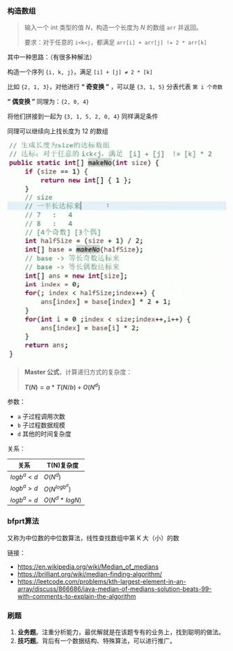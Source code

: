 

### 构造数组

> 输入一个 int 类型的值 $N$，构造一个长度为 $N$ 的数组 `arr` 并返回。
>
> 要求：对于任意的 `i<k<j`，都满足 `arr[i] + arr[j] != 2 * arr[k]`



其中一种思路：（有很多种解法）

构造一个序列 `{i, k, j}`，满足 `[i] + [j] ≠ 2 * [k]`

比如 `{2, 1, 3}`，对他进行 **“ 奇变换 ”** ，可以是 `{3, 1, 5}` 分表代表 `第 i 个奇数`

**“ 偶变换 ”** 同理为：`{2, 0, 4}`

将他们拼接到一起为 `{3, 1, 5, 2, 0, 4}` 同样满足条件

同理可以继续向上找长度为 12 的数组



 <img src="images/array.assets/image-20210829175146135.png" alt="image-20210829175146135" style="zoom:80%;" />



> **Master 公式**，计算递归方式的复杂度：
>
> **$T(N) = a * T(N/b) + O(N^d)$**

参数：

- `a` 子过程调用次数
- `b` 子过程数据规模
- `d` 其他的时间复杂度

关系：

| 关系         | T(N)复杂度      |
| ------------ | --------------- |
| $logb^a < d$ | $O(N^d)$        |
| $logb^a > d$ | $O(N^{logb^a})$ |
| $logb^a = d$ | $O(N^d * logN)$ |

 

### bfprt算法

又称为中位数的中位数算法，线性查找数组中第 K 大（小）的数

链接：

- https://en.wikipedia.org/wiki/Median_of_medians
- https://brilliant.org/wiki/median-finding-algorithm/
- https://leetcode.com/problems/kth-largest-element-in-an-array/discuss/866686/java-median-of-medians-solution-beats-99-with-comments-to-explain-the-algorithm



### 刷题

1. **业务题**。注重分析能力，最优解就是在该题专有的业务上，找到聪明的做法。
2. **技巧题**。背后有一个数据结构、特殊算法，可以进行推广。









